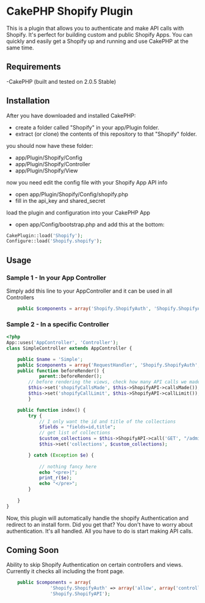 # CakePHP Shopify Plugin

This is a plugin that allows you to authenticate and make API calls with Shopify.  It's perfect for building custom and public Shopify Apps.  You can quickly and easily get a Shopify up and running and use CakePHP at the same time.

## Requirements

-CakePHP (built and tested on 2.0.5 Stable)

## Installation

After you have downloaded and installed CakePHP:

* create a folder called "Shopify" in your app/Plugin folder.
* extract (or clone) the contents of this repository to that "Shopify" folder.

you should now have these folder:

* app/Plugin/Shopify/Config
* app/Plugin/Shopify/Controller
* app/Plugin/Shopify/View

now you need edit the config file with your Shopify App API info

* open app/Plugin/Shopify/Config/shopify.php
* fill in the api_key and shared_secret

load the plugin and configuration into your CakePHP App

* open app/Config/bootstrap.php and add this at the bottom:

```php
CakePlugin::load('Shopify');
Configure::load('Shopify.shopify');
```

## Usage

### Sample 1 - In your App Controller
Simply add this line to your AppController and it can be used in all Controllers

```php
	public $components = array('Shopify.ShopifyAuth', 'Shopify.ShopifyAPI');
```

### Sample 2 - In a specific Controller
```php
<?php
App::uses('AppController', 'Controller');
class SimpleController extends AppController {

	public $name = 'Simple';
	public $components = array('RequestHandler', 'Shopify.ShopifyAuth', 'Shopify.ShopifyAPI');
	public function beforeRender() {
    		parent::beforeRender();
		// before rendering the views, check how many API calls we made
		$this->set('shopifyCallsMade', $this->ShopifyAPI->callsMade());
		$this->set('shopifyCallLimit', $this->ShopifyAPI->callLimit());
    	}

	public function index() {
		try {
			// I only want the id and title of the collections
			$fields = "fields=id,title";
			// get list of collections
			$custom_collections = $this->ShopifyAPI->call('GET', "/admin/custom_collections.json", $fields);
			$this->set('collections', $custom_collections);

		} catch (Exception $e) {
			
			// nothing fancy here
			echo "<pre>|";
			print_r($e);
			echo "</pre>";
		}
		
	}
}
```

Now, this plugin will automatically handle the shopify Authentication and redirect to an install form.  Did you get that?  You don't have to worry about authentication.  It's all handled.  All you have to do is start making API calls.


## Coming Soon

Ability to skip Shopify Authentication on certain controllers and views.  Currently it checks all including the front page. 

```php
	public $components = array(
				'Shopify.ShopifyAuth' => array('allow', array('controller/view1', 'controller2/view2')), 
				'Shopify.ShopifyAPI');

```


